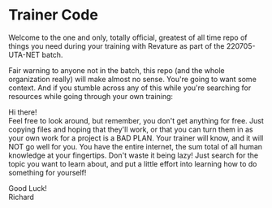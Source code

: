 # Trainer Code

Welcome to the one and only, totally official, greatest of all time repo of things you need during your training with Revature as part of the 220705-UTA-NET batch.

Fair warning to anyone not in the batch, this repo (and the whole organization really) will make almost no sense. You're going to want some context. And if you stumble across any of this while you're  searching for resources while going through your own training: 

Hi there!  
Feel free to look around, but remember, you don't get anything for free. Just copying files and hoping that they'll work, or that you can turn them in as your own work for a project is a BAD PLAN. Your trainer will know, and it will NOT go well for you. You have the entire internet, the sum total of all  human knowledge at your fingertips. Don't waste it being lazy! Just search for the topic you want to learn about, and put a little effort into learning how to do something for yourself!

Good Luck!  
Richard
